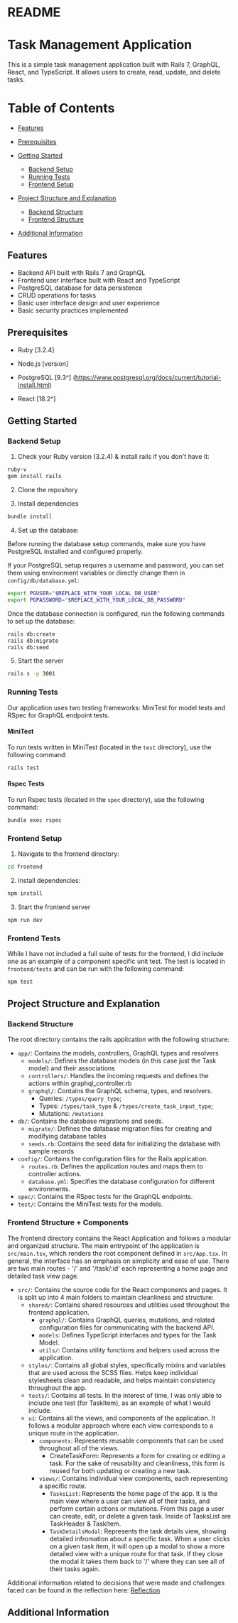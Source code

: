 # README

# Task Management Application

This is a simple task management application built with Rails 7, GraphQL, React, and TypeScript. It allows users to create, read, update, and delete tasks.

# Table of Contents

- [Features](#features)
- [Prerequisites](#prerequisites)
- [Getting Started](#getting-started)
  - [Backend Setup](#backend-setup)
  - [Running Tests](#running-tests)
  - [Frontend Setup](#frontend-setup)
- [Project Structure and Explanation](#project-structure-and-explanation)

  - [Backend Structure](#backend-structure)
  - [Frontend Structure](#frontend-structure--components)

- [Additional Information](#additional-information)

## Features

- Backend API built with Rails 7 and GraphQL
- Frontend user interface built with React and TypeScript
- PostgreSQL database for data persistence
- CRUD operations for tasks
- Basic user interface design and user experience
- Basic security practices implemented

## Prerequisites

- Ruby [3.2.4]

- Node.js [version]
- PostgreSQL [9.3^] (https://www.postgresql.org/docs/current/tutorial-install.html)
- React [18.2^]

## Getting Started

### Backend Setup

1. Check your Ruby version (3.2.4) & install rails if you don't have it:

```bash
ruby-v
gem install rails
```

2. Clone the repository

3. Install dependencies

```bash
bundle install
```

4. Set up the database:

Before running the database setup commands, make sure you have PostgreSQL installed and configured properly.

If your PostgreSQL setup requires a username and password, you can set them using environment variables or directly change them in `config/db/database.yml`:

```bash
export PGUSER="$REPLACE_WITH_YOUR_LOCAL_DB_USER"
export PGPASSWORD="$REPLACE_WITH_YOUR_LOCAL_DB_PASSWORD"
```

Once the database connection is configured, run the following commands to set up the database:

```bash
rails db:create
rails db:migrate
rails db:seed
```

5. Start the server

```bash
rails s -p 3001

```

### Running Tests

Our application uses two testing frameworks: MiniTest for model tests and RSpec for GraphQL endpoint tests.

#### MiniTest

To run tests written in MiniTest (located in the `test` directory), use the following command:

```bash
rails test
```

#### Rspec Tests

To run Rspec tests (located in the `spec` directory), use the following command:

```bash
bundle exec rspec
```

### Frontend Setup

1. Navigate to the frontend directory:

```bash
cd frontend
```

2. Install dependencies:

```bash
npm install
```

3. Start the frontend server

```bash
npm run dev
```

### Frontend Tests

While I have not included a full suite of tests for the frontend, I did include one as an example of a component specific unit test. The test is located in `frontend/tests` and can be run with the following command:

```bash
npm test
```

## Project Structure and Explanation

### Backend Structure

The root directory contains the rails application with the following structure:

- `app/`: Contains the models, controllers, GraphQL types and resolvers
  - `models/`: Defines the database models (in this case just the Task model) and their associations
  - `controllers/`: Handles the incoming requests and defines the actions within graphql_controller.rb
  - `graphql/`: Contains the GraphQL schema, types, and resolvers.
    - Queries: `/types/query_type`;
    - Types: `/types/task_type` & `/types/create_task_input_type`;
    - Mutations: `/mutations`
- `db/`: Contains the database migrations and seeds.
  - `migrate/`: Defines the database migration files for creating and modifying database tables
  - `seeds.rb`: Contains the seed data for initializing the database with sample records
- `config/`: Contains the configuration files for the Rails application.
  - `routes.rb`: Defines the application routes and maps them to controller actions.
  - `database.yml`: Specifies the database configuration for different environments.
- `spec/`: Contains the RSpec tests for the GraphQL endpoints.
- `test/`: Contains the MiniTest tests for the models.

### Frontend Structure + Components

The frontend directory contains the React Application and follows a modular and organized structure. The main entrypoint of the application is `src/main.tsx`, which renders the root component defined in `src/App.tsx`. In general, the interface has an emphasis on simplicity and ease of use. There are two main routes - '/' and '/task/:id' each representing a home page and detailed task view page.

- `src/`: Contains the source code for the React components and pages. It is split up into 4 main folders to maintain cleanliness and structure:
  - `shared/`: Contains shared resources and utilities used throughout the frontend application.
    - `graphql/`: Contains GraphQL queries, mutations, and related configuration files for communicating with the backend API.
    - `models`: Defines TypeScript interfaces and types for the Task Model.
    - `utils/`: Contains utility functions and helpers used across the application.
  - `styles/`: Contains all global styles, specifically mixins and variables that are used across the SCSS files. Helps keep individual stylesheets clean and readable, and helps maintain consistency throughout the app.
  - `tests/`: Contains all tests. In the interest of time, I was only able to include one test (for TaskItem), as an example of what I would include.
  - `ui`: Contains all the views, and components of the application. It follows a modular approach where each view corresponds to a unique route in the application.
    - `components`: Represents reusable components that can be used throughout all of the views.
      - CreateTaskForm: Represents a form for creating or editing a task. For the sake of reusability and cleanliness, this form is reused for both updating or creating a new task.
    - `views/`: Contains individual view components, each representing a specific route.
      - `TasksList`: Represents the home page of the app. It is the main view where a user can view all of their tasks, and perform certain actions or mutations. From this page a user can create, edit, or delete a given task. Inside of TasksList are TaskHeader & TaskItem.
      - `TaskDetailsModal`: Represents the task details view, showing detailed infromation about a specific task. When a user clicks on a given task item, it will open up a modal to show a more detailed view with a unique route for that task. If they close the modal it takes them back to '/' where they can see all of their tasks again.

Additional information related to decisions that were made and challenges faced can be found in the reflection here:
[Reflection](https://beryl-relation-603.notion.site/Task-Manager-Reflections-f7f16dcbe2da4142984bf2c030d5e92f)

## Additional Information
